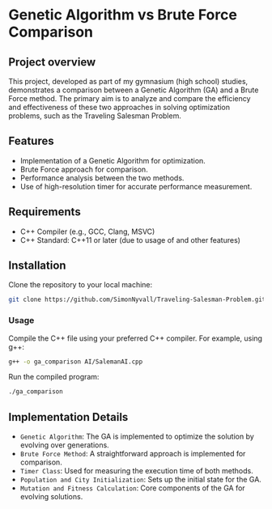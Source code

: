 # Genetic Algorithm vs Brute Force Comparison

## Project overview
This project, developed as part of my gymnasium (high school) studies, demonstrates a comparison between a Genetic Algorithm (GA) and a Brute Force method. The primary aim is to analyze and compare the efficiency and effectiveness of these two approaches in solving optimization problems, such as the Traveling Salesman Problem.

## Features
* Implementation of a Genetic Algorithm for optimization.
* Brute Force approach for comparison.
* Performance analysis between the two methods.
* Use of high-resolution timer for accurate performance measurement.

## Requirements
* C++ Compiler (e.g., GCC, Clang, MSVC)
* C++ Standard: C++11 or later (due to usage of <chrono> and other features)

## Installation

Clone the repository to your local machine:

```bash
git clone https://github.com/SimonNyvall/Traveling-Salesman-Problem.git
```

### Usage

Compile the C++ file using your preferred C++ compiler. For example, using g++:
```bash
g++ -o ga_comparison AI/SalemanAI.cpp
```

Run the compiled program:

```bash
./ga_comparison
```

## Implementation Details
* `Genetic Algorithm`: The GA is implemented to optimize the solution by evolving over generations.
* `Brute Force Method`: A straightforward approach is implemented for comparison.
* `Timer Class`: Used for measuring the execution time of both methods.
* `Population and City Initialization`: Sets up the initial state for the GA.
* `Mutation and Fitness Calculation`: Core components of the GA for evolving solutions.

